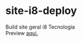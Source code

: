 # site-i8-deploy
Build site geral i8 Tecnologia \
Preview <a href="https://i8-deploy.vercel.app">aqui.</a>
